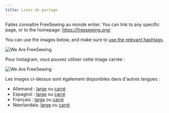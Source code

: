 ```yaml
---
title: Liens de partage
---
```


Faites connaître FreeSewing au monde entier. You can link to any specific page, or to the homepage: https://freesewing.org/

You can use the images below, and make sure to [use the relevant hashtags](/community/hashtags/).

<img src="/share/en.wide.png" alt="We Are FreeSewing" style="max-height: 25vh;" class="shadow" />


Pour Instagram, vous pouvez utiliser cette image carrée :

<img src="/share/en.square.png" alt="We Are FreeSewing" style="max-height: 25vh;" class="shadow" />

Les images ci-dessus sont également disponibles dans d'autres langues :

 - Allemand : [large](/share/de.wide.jpg) ou [carré](/share/de.square.jpg)
 - Espagnol : [large](/share/es.wide.jpg) ou [carré](/share/es.square.jpg)
 - Français : [large](/share/fr.wide.jpg) ou [carré](/share/fr.square.jpg)
 - Néerlandais: [large](/share/nl.wide.jpg) ou [carré](/share/nl.square.jpg)
